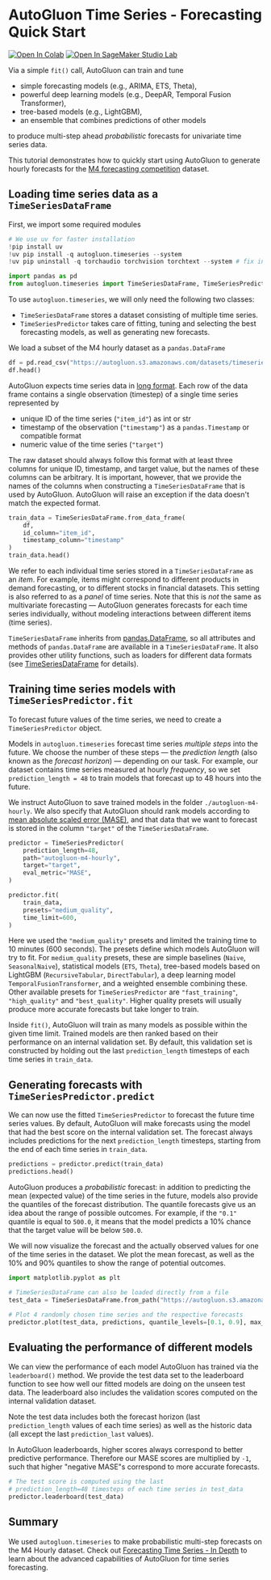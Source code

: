 # AutoGluon Time Series - Forecasting Quick Start

[![Open In Colab](https://colab.research.google.com/assets/colab-badge.svg)](https://colab.research.google.com/github/autogluon/autogluon/blob/master/docs/tutorials/timeseries/forecasting-quick-start.ipynb)
[![Open In SageMaker Studio Lab](https://studiolab.sagemaker.aws/studiolab.svg)](https://studiolab.sagemaker.aws/import/github/autogluon/autogluon/blob/master/docs/tutorials/timeseries/forecasting-quick-start.ipynb)


Via a simple `fit()` call, AutoGluon can train and tune

- simple forecasting models (e.g., ARIMA, ETS, Theta),
- powerful deep learning models (e.g., DeepAR, Temporal Fusion Transformer),
- tree-based models (e.g., LightGBM),
- an ensemble that combines predictions of other models

to produce multi-step ahead _probabilistic_ forecasts for univariate time series data.

This tutorial demonstrates how to quickly start using AutoGluon to generate hourly forecasts for the [M4 forecasting competition](https://www.sciencedirect.com/science/article/pii/S0169207019301128) dataset.

## Loading time series data as a `TimeSeriesDataFrame`

First, we import some required modules


```python
# We use uv for faster installation
!pip install uv
!uv pip install -q autogluon.timeseries --system
!uv pip uninstall -q torchaudio torchvision torchtext --system # fix incompatible package versions on Colab

```


```python
import pandas as pd
from autogluon.timeseries import TimeSeriesDataFrame, TimeSeriesPredictor

```

To use `autogluon.timeseries`, we will only need the following two classes:

- `TimeSeriesDataFrame` stores a dataset consisting of multiple time series.
- `TimeSeriesPredictor` takes care of fitting, tuning and selecting the best forecasting models, as well as generating new forecasts.

We load a subset of the M4 hourly dataset as a `pandas.DataFrame`


```python
df = pd.read_csv("https://autogluon.s3.amazonaws.com/datasets/timeseries/m4_hourly_subset/train.csv")
df.head()

```

AutoGluon expects time series data in [long format](https://doc.dataiku.com/dss/latest/time-series/data-formatting.html#long-format).
Each row of the data frame contains a single observation (timestep) of a single time series represented by

- unique ID of the time series (`"item_id"`) as int or str
- timestamp of the observation (`"timestamp"`) as a `pandas.Timestamp` or compatible format
- numeric value of the time series (`"target"`)

The raw dataset should always follow this format with at least three columns for unique ID, timestamp, and target value, but the names of these columns can be arbitrary.
It is important, however, that we provide the names of the columns when constructing a `TimeSeriesDataFrame` that is used by AutoGluon.
AutoGluon will raise an exception if the data doesn't match the expected format.


```python
train_data = TimeSeriesDataFrame.from_data_frame(
    df,
    id_column="item_id",
    timestamp_column="timestamp"
)
train_data.head()

```

We refer to each individual time series stored in a `TimeSeriesDataFrame` as an _item_.
For example, items might correspond to different products in demand forecasting, or to different stocks in financial datasets.
This setting is also referred to as a _panel_ of time series.
Note that this is *not* the same as multivariate forecasting — AutoGluon generates forecasts for each time series individually, without modeling interactions between different items (time series).

`TimeSeriesDataFrame` inherits from [pandas.DataFrame](https://pandas.pydata.org/pandas-docs/stable/reference/api/pandas.DataFrame.html), so all attributes and methods of `pandas.DataFrame` are available in a `TimeSeriesDataFrame`.
It also provides other utility functions, such as loaders for different data formats (see [TimeSeriesDataFrame](../../api/autogluon.timeseries.TimeSeriesDataFrame) for details).

## Training time series models with `TimeSeriesPredictor.fit`
To forecast future values of the time series, we need to create a `TimeSeriesPredictor` object.

Models in `autogluon.timeseries` forecast time series _multiple steps_ into the future.
We choose the number of these steps — the _prediction length_ (also known as the _forecast horizon_) —  depending on our task.
For example, our dataset contains time series measured at hourly _frequency_, so we set `prediction_length = 48` to train models that forecast up to 48 hours into the future.

We instruct AutoGluon to save trained models in the folder `./autogluon-m4-hourly`.
We also specify that AutoGluon should rank models according to [mean absolute scaled error (MASE)](https://en.wikipedia.org/wiki/Mean_absolute_scaled_error), and that data that we want to forecast is stored in the column `"target"` of the `TimeSeriesDataFrame`.


```python
predictor = TimeSeriesPredictor(
    prediction_length=48,
    path="autogluon-m4-hourly",
    target="target",
    eval_metric="MASE",
)

predictor.fit(
    train_data,
    presets="medium_quality",
    time_limit=600,
)

```

Here we used the `"medium_quality"` presets and limited the training time to 10 minutes (600 seconds).
The presets define which models AutoGluon will try to fit.
For `medium_quality` presets, these are
simple baselines (`Naive`, `SeasonalNaive`),
statistical models (`ETS`, `Theta`),
tree-based models based on LightGBM (`RecursiveTabular`, `DirectTabular`),
a deep learning model `TemporalFusionTransformer`,
and a weighted ensemble combining these.
Other available presets for `TimeSeriesPredictor` are `"fast_training"`, `"high_quality"` and `"best_quality"`.
Higher quality presets will usually produce more accurate forecasts but take longer to train.

Inside `fit()`, AutoGluon will train as many models as possible within the given time limit.
Trained models are then ranked based on their performance on an internal validation set.
By default, this validation set is constructed by holding out the last `prediction_length` timesteps of each time series in `train_data`.


## Generating forecasts with `TimeSeriesPredictor.predict`

We can now use the fitted `TimeSeriesPredictor` to forecast the future time series values.
By default, AutoGluon will make forecasts using the model that had the best score on the internal validation set.
The forecast always includes predictions for the next `prediction_length` timesteps, starting from the end of each time series in `train_data`.


```python
predictions = predictor.predict(train_data)
predictions.head()

```

AutoGluon produces a _probabilistic_ forecast: in addition to predicting the mean (expected value) of the time series in the future, models also provide the quantiles of the forecast distribution.
The quantile forecasts give us an idea about the range of possible outcomes.
For example, if the `"0.1"` quantile is equal to `500.0`, it means that the model predicts a 10% chance that the target value will be below `500.0`.

We will now visualize the forecast and the actually observed values for one of the time series in the dataset.
We plot the mean forecast, as well as the 10% and 90% quantiles to show the range of potential outcomes.


```python
import matplotlib.pyplot as plt

# TimeSeriesDataFrame can also be loaded directly from a file
test_data = TimeSeriesDataFrame.from_path("https://autogluon.s3.amazonaws.com/datasets/timeseries/m4_hourly_subset/test.csv")

# Plot 4 randomly chosen time series and the respective forecasts
predictor.plot(test_data, predictions, quantile_levels=[0.1, 0.9], max_history_length=200, max_num_item_ids=4);

```

## Evaluating the performance of different models

We can view the performance of each model AutoGluon has trained via the `leaderboard()` method.
We provide the test data set to the leaderboard function to see how well our fitted models are doing on the unseen test data.
The leaderboard also includes the validation scores computed on the internal validation dataset.

Note the test data includes both the forecast horizon (last `prediction_length` values of each time series) as well as the historic data (all except the last `prediction_last` values).

In AutoGluon leaderboards, higher scores always correspond to better predictive performance.
Therefore our MASE scores are multiplied by `-1`, such that higher "negative MASE"s correspond to more accurate forecasts.


```python
# The test score is computed using the last
# prediction_length=48 timesteps of each time series in test_data
predictor.leaderboard(test_data)

```

## Summary
We used `autogluon.timeseries` to make probabilistic multi-step forecasts on the M4 Hourly dataset.
Check out [Forecasting Time Series - In Depth](forecasting-indepth.ipynb) to learn about the advanced capabilities of AutoGluon for time series forecasting.

